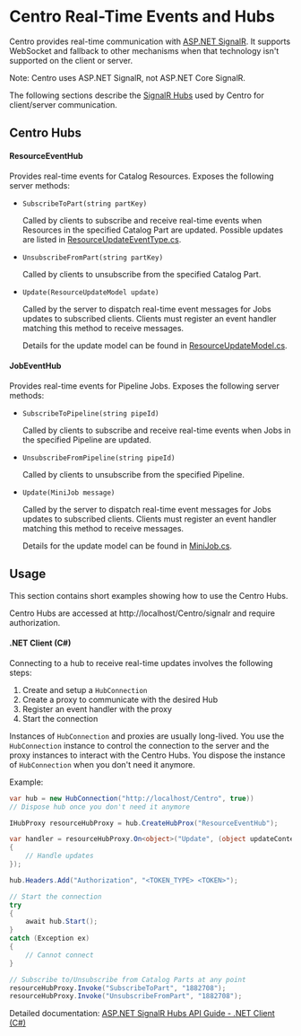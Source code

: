 # Centro Real-Time Events and Hubs

Centro provides real-time communication with [ASP.NET SignalR](https://docs.microsoft.com/en-us/aspnet/signalr/overview/getting-started/introduction-to-signalr#what-is-signalr). It supports WebSocket and fallback to other mechanisms when that technology isn't supported on the client or server.

Note: Centro uses ASP.NET SignalR, not ASP.NET Core SignalR.

The following sections describe the [SignalR Hubs](https://docs.microsoft.com/en-us/aspnet/signalr/overview/getting-started/introduction-to-signalr#connections-and-hubs) used by Centro for client/server communication.

## Centro Hubs

#### ResourceEventHub

Provides real-time events for Catalog Resources. Exposes the following server methods:

- `SubscribeToPart(string partKey)`

    Called by clients to subscribe and receive real-time events when Resources in the specified Catalog Part are updated. Possible updates are listed in [ResourceUpdateEventType.cs](./ResourceUpdateEventType.cs).

- `UnsubscribeFromPart(string partKey)`

    Called by clients to unsubscribe from the specified Catalog Part.

- `Update(ResourceUpdateModel update)`

    Called by the server to dispatch real-time event messages for Jobs updates to subscribed clients. Clients must register an event handler matching this method to receive messages.

    Details for the update model can be found in [ResourceUpdateModel.cs](./ResourceUpdateModel.cs).

#### JobEventHub

Provides real-time events for Pipeline Jobs. Exposes the following server methods:

- `SubscribeToPipeline(string pipeId)`

    Called by clients to subscribe and receive real-time events when Jobs in the specified Pipeline are updated.

- `UnsubscribeFromPipeline(string pipeId)`

    Called by clients to unsubscribe from the specified Pipeline.

- `Update(MiniJob message)`

    Called by the server to dispatch real-time event messages for Jobs updates to subscribed clients. Clients must register an event handler matching this method to receive messages.

    Details for the update model can be found in [MiniJob.cs](../../Core/Models/Job/MiniJob.cs).

## Usage

This section contains short examples showing how to use the Centro Hubs.

Centro Hubs are accessed at http://localhost/Centro/signalr and require authorization.

#### .NET Client (C#)

Connecting to a hub to receive real-time updates involves the following steps:

1. Create and setup a `HubConnection`
1. Create a proxy to communicate with the desired Hub
1. Register an event handler with the proxy
1. Start the connection

Instances of `HubConnection` and proxies are usually long-lived. You use the `HubConnection` instance to control the connection to the server and the proxy instances to interact with the Centro Hubs.
You dispose the instance of `HubConnection` when you don't need it anymore.

Example:

```csharp
var hub = new HubConnection("http://localhost/Centro", true))
// Dispose hub once you don't need it anymore

IHubProxy resourceHubProxy = hub.CreateHubProx("ResourceEventHub");

var handler = resourceHubProxy.On<object>("Update", (object updateContent) =>
{
    // Handle updates
});

hub.Headers.Add("Authorization", "<TOKEN_TYPE> <TOKEN>");

// Start the connection
try
{
    await hub.Start();
}
catch (Exception ex)
{
    // Cannot connect
}

// Subscribe to/Unsubscribe from Catalog Parts at any point
resourceHubProxy.Invoke("SubscribeToPart", "1882708");
resourceHubProxy.Invoke("UnsubscribeFromPart", "1882708");
```

Detailed documentation: [ASP.NET SignalR Hubs API Guide - .NET Client (C#)](https://docs.microsoft.com/en-us/aspnet/signalr/overview/guide-to-the-api/hubs-api-guide-net-client)

